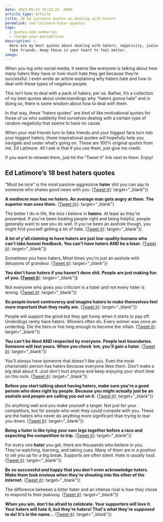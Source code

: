 ```yaml
---
date: 2022-05-11 15:22:22 -0400
article_type: Article
title: 18 Ed Latimore quotes on dealing with haters
permalink: /ed-latimore-hater-quotes/
tags:
  - quotes-and-summaries
  - change-your-perspective
description: >-
  Here are my best quotes about dealing with haters, negativity, jealousy, and
  fake friends. Keep these in your heart to feel better.
image:
---
```

When you log onto social media, it seems like everyone is talking about how many haters they have or how much hate they get because they’re successful. I even wrote an article explaining why haters hate and how to deal with these types of negative people.

This isn’t how to deal with a pack of haters, per se. Rather, It’s a collection of my best quotes about understandings why “haters gonna hate” and in doing so, there is some wisdom about how to deal with them.

In that way, these “haters quotes” are kind of like motivational quotes for those of us who suddenly find ourselves dealing with a certain type of random negativity that seems to have no cause.

When your real friends turn to fake friends and your biggest fans turn into your biggest haters, these inspirational quotes will hopefully help you navigate and under what’s going on. These are 100% original quotes from me, Ed Latimore. All I ask is that if you use them, just give me credit.

If you want to retweet them, just hit the “Tweet it” link next to them. Enjoy\!

## Ed Latimore’s 18 best haters quotes

"Must be nice" is the most passive-aggressive **hater** shit you can say to someone who shares good news with you. ([Tweet it](https://twitter.com/EdLatimore/status/1417188932668768268){: target="_blank"})

**A mediocre man has no haters. An average man gets angry at them. The superior man uses them.** ([Tweet it)](https://twitter.com/EdLatimore/status/1273656436267061261){: target="_blank"}

The better I do in life, the less I believe in **haters**. At least as they're presented. If you've been treating people right and being helpful, people generally want to see you do well. If you've been an asshole though, you might find yourself getting a lot of hate. ([Tweet it](https://twitter.com/EdLatimore/status/1523472615293480962){: target="_blank"})

**A lot of y'all claiming to have haters are just low-quality humans who can't take honest feedback. You can't have haters AND be a loser.** ([Tweet it](https://twitter.com/EdLatimore/status/1292149917415342081){: target="_blank"})

Sometimes you have haters. Most times you're just an asshole with delusions of grandeur. ([Tweet it](https://twitter.com/EdLatimore/status/1415416743833522186){: target="_blank"})

**You don't have haters if you haven't done shit. People are just making fun of you. (**[**Tweet it**](https://twitter.com/EdLatimore/status/1524238702821711872){: target="_blank"}**)**

Not everyone who gives you criticism is a hater and not every hater is wrong. ([Tweet it](https://twitter.com/EdLatimore/status/1362430790211162115){: target="_blank"})

**So people invent controversy and imagine haters to make themselves feel more important than they really are.** ([Tweet it](https://twitter.com/EdLatimore/status/1403375939803779075){: target="_blank"})

People will support the grind but they get funny when it starts to pay off. Underdogs rarely have haters. Winners often do. Every winner was once an underdog. Die the hero or live long enough to become the villain. ([Tweet it](https://twitter.com/EdLatimore/status/1378682271411101704){: target="_blank"})

**You can't be liked AND respected by everyone. People test boundaries. Someone will test yours. When you check ‘em, you'll gain a hater.** ([Tweet it](https://twitter.com/EdLatimore/status/1323404790139965440){: target="_blank"})

You'll always have someone that doesn't like you. Even the most charismatic person has haters *because* everyone likes them. Don't make a big deal about it. Just don't hurt anyone and keep enjoying your short time on this rock. ([Tweet it](https://twitter.com/EdLatimore/status/1470586926545752075){: target="_blank"})

**Before you start talking about having haters, make sure you're a good person who does right by people. Because you might actually just be an asshole and people are calling you out on it.** ([Tweet it](https://twitter.com/EdLatimore/status/1441809639851630592){: target="_blank"})

Do anything well and you make yourself a target. Not just for your competitors, but for people who wish they could compete with you. These are the haters who never do anything more significant than trying to tear you down. ([Tweet it](https://twitter.com/EdLatimore/status/1495540123689230341){: target="_blank"})

**Being a hater is like tying your own legs together before a race and expecting the competition to trip.** ([Tweet it](https://twitter.com/EdLatimore/status/1292446593438883840){: target="_blank"})

For every one **hater** you get, there are thousands who believe in you. They're watching, learning, and taking cues. Many of them are in a position to set you up for a big break. Supports are often silent. Hate is usually loud. ([Tweet it](https://twitter.com/EdLatimore/status/1474904157068967940){: target="_blank"})

**Be so successful and happy that you don't even acknowledge haters. Make them look envious when they're shouting into the ether of the internet.** ([Tweet it](https://twitter.com/EdLatimore/status/1311850325876318209){: target="_blank"})

The difference between a bitter hater and an intense rival is how they chose to respond to their jealousy. ([Tweet it](https://twitter.com/EdLatimore/status/1329255552011137026){: target="_blank"})

**When you win, don't be afraid to celebrate. Your supporters will love it. Your haters will hate it, but they're haters\! That's what they're *supposed* to do\! It's in the name...** ([Tweet it](https://twitter.com/EdLatimore/status/1440475860880924674){: target="_blank"})

&nbsp;
